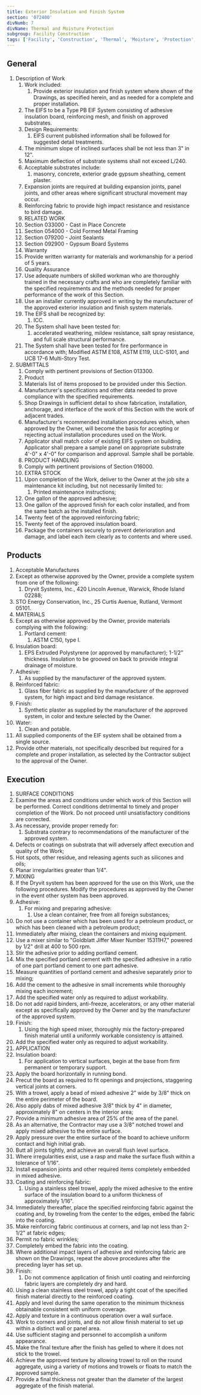 ```yaml
---
title: Exterior Insulation and Finish System
section: '072400'
divNumb: 7
divName: Thermal and Moisture Protection
subgroup: Facility Construction
tags: ['Facility', 'Construction', 'Thermal', 'Moisture', 'Protection', 'Exterior', 'Insulation', 'Finish', 'System']
---
```


## General

1. Description of Work
   1. Work included:
      1. Provide exterior insulation and finish system where shown of the Drawings, as specified herein, and as needed for a complete and proper installation.
   1. The EIFS to be a Type PB EIF System consisting of adhesive insulation board, reinforcing mesh, and finish on approved substrates.
   1. Design Requirements:
      1. EIFS current published information shall be followed for suggested detail treatments.
   1. The minimum slope of inclined surfaces shall be not less than 3" in 12".
   1. Maximum deflection of substrate systems shall not exceed L/240.
   1. Acceptable substrates include:
      1. masonry, concrete, exterior grade gypsum sheathing, cement plaster.
   1. Expansion joints are required at building expansion joints, panel joints, and other areas where significant structural movement may occur.
   1. Reinforcing fabric to provide high impact resistance and resistance to bird damage.
   1. RELATED WORK
   1. Section 033000 - Cast in Place Concrete
   1. Section 054000 - Cold Formed Metal Framing
   1. Section 079200 - Joint Sealants
   1. Section 092900 - Gypsum Board Systems
   1. Warranty
   1. Provide written warranty for materials and workmanship for a period of 5 years.
   1. Quality Assurance
   1. Use adequate numbers of skilled workman who are thoroughly trained in the necessary crafts and who are completely familiar with the specified requirements and the methods needed for proper performance of the work of this Section.
   1. Use an installer currently approved in writing by the manufacturer of the approved exterior insulation and finish system materials.
   1. The EIFS shall be recognized by:
      1. ICC.
   1. The System shall have been tested for:
      1. accelerated weathering, mildew resistance, salt spray resistance, and full scale structural performance.
   1. The System shall have been tested for fire performance in accordance with; Modified ASTM E108, ASTM E119, ULC-S101, and UCB 17-6 Multi-Story Test.
1. SUBMITTALS
   1. Comply with pertinent provisions of Section 013300.
   1. Product
   1. Materials list of items proposed to be provided under this Section.
   1. Manufacturer's specifications and other data needed to prove compliance with the specified requirements.
   1. Shop Drawings in sufficient detail to show fabrication, installation, anchorage, and interface of the work of this Section with the work of adjacent trades.
   1. Manufacturer's recommended installation procedures which, when approved by the Owner, will become the basis for accepting or rejecting actual installation procedures used on the Work.
   1. Applicator shall match color of existing EIFS system on building. Applicator shall prepare a sample panel on appropriate substrate 4'-0" x 4'-0" for comparison and approval. Sample shall be portable.
   1. PRODUCT HANDLING
   1. Comply with pertinent provisions of Section 016000.
   1. EXTRA STOCK
   1. Upon completion of the Work, deliver to the Owner at the job site a maintenance kit including, but not necessarily limited to:
      1. Printed maintenance instructions;
   1. One gallon of the approved adhesive;
   1. One gallon of the approved finish for each color installed, and from the same batch as the installed finish.
   1. Twenty feet of the approved reinforcing fabric;
   1. Twenty feet of the approved insulation board.
   1. Package the containers securely to prevent deterioration and damage, and label each item clearly as to contents and where used.

## Products

   1. Acceptable Manufactures
   1. Except as otherwise approved by the Owner, provide a complete system from one of the following:
      1. Dryvit Systems, Inc., 420 Lincoln Avenue, Warwick, Rhode Island 02288;
   1. STO Energy Conservation, Inc., 25 Curtis Avenue, Rutland, Vermont 05101.
   1. MATERIALS
   1. Except as otherwise approved by the Owner, provide materials complying with the following:
      1. Portland cement:
         1. ASTM C150, type I.
   1. Insulation board:
      1. EPS Extruded Polystyrene (or approved by manufacturer); 1-1/2” thickness. Insulation to be grooved on back to provide integral drainage of moisture.
   1. Adhesive:
      1. As supplied by the manufacturer of the approved system.
   1. Reinforced fabric:
      1. Glass fiber fabric as supplied by the manufacturer of the approved system, for high impact and bird damage resistance.
   1. Finish:
      1. Synthetic plaster as supplied by the manufacturer of the approved system, in color and texture selected by the Owner.
   1. Water:
      1. Clean and potable.
   1. All supplied components of the EIF system shall be obtained from a single source.
   1. Provide other materials, not specifically described but required for a complete and proper installation, as selected by the Contractor subject to the approval of the Owner.

## Execution

   1. SURFACE CONDITIONS
   1. Examine the areas and conditions under which work of this Section will be performed. Correct conditions detrimental to timely and proper completion of the Work. Do not proceed until unsatisfactory conditions are corrected.
   1. As necessary, provide proper remedy for:
      1. Substrata contrary to recommendations of the manufacturer of the approved system.
   1. Defects or coatings on substrata that will adversely affect execution and quality of the Work;
   1. Hot spots, other residue, and releasing agents such as silicones and oils;
   1. Planar irregularities greater than 1/4".
   1. MIXING
   1. If the Dryvit system has been approved for the use on this Work, use the following procedures. Modify the procedures as approved by the Owner in the event other system has been approved.
   1. Adhesive:
      1. For mixing and preparing adhesive:
            1. Use a clean container, free from all foreign substances;
   1. Do not use a container which has been used for a petroleum product, or which has been cleaned with a petroleum product;
   1. Immediately after mixing, clean the containers and mixing equipment.
   1. Use a mixer similar to "Goldblatt Jiffer Mixer Number 15311H7," powered by 1/2" drill at 400 to 500 rpm.
   1. Stir the adhesive prior to adding portland cement.
   1. Mix the specified portland cement with the specified adhesive in a ratio of one part portland cement to one part adhesive.
   1. Measure quantities of portland cement and adhesive separately prior to mixing;
   1. Add the cement to the adhesive in small increments while thoroughly mixing each increment;
   1. Add the specified water only as required to adjust workability.
   1. Do not add rapid binders, anti-freeze, accelerators, or any other material except as specifically approved by the Owner and by the manufacturer of the approved system.
   1. Finish:
      1. Using the high speed mixer, thoroughly mix the factory-prepared finish material until a uniformly workable consistency is attained.
   1. Add the specified water only as required to adjust workability.
   1. APPLICATION
   1. Insulation board:
      1. For application to vertical surfaces, begin at the base from firm permanent or temporary support.
   1. Apply the board horizontally in running bond.
   1. Precut the board as required to fit openings and projections, staggering vertical joints at corners.
   1. With a trowel, apply a bead of mixed adhesive 2" wide by 3/8" thick on the entire perimeter of the board.
   1. Also apply dabs of mixed adhesive 3/8" thick by 4" in diameter, approximately 8" on centers in the interior area;
   1. Provide a minimum adhesive area of 25% of the area of the panel.
   1. As an alternative, the Contractor may use a 3/8" notched trowel and apply mixed adhesive to the entire surface.
   1. Apply pressure over the entire surface of the board to achieve uniform contact and high initial grab.
   1. Butt all joints tightly, and achieve an overall flush level surface.
   1. Where irregularities exist, use a rasp and make the surface flush within a tolerance of 1/16".
   1. Install expansion joints and other required items completely embedded in mixed adhesive.
   1. Coating and reinforcing fabric:
      1. Using a stainless steel trowel, apply the mixed adhesive to the entire surface of the insulation board to a uniform thickness of approximately 1/16".
   1. Immediately thereafter, place the specified reinforcing fabric against the coating and, by troweling from the center to the edges, embed the fabric into the coating.
   1. Make reinforcing fabric continuous at corners, and lap not less than 2-1/2" at fabric edges;
   1. Permit no fabric wrinkles;
   1. Completely embed the fabric into the coating.
   1. Where additional impact layers of adhesive and reinforcing fabric are shown on the Drawings, repeat the above procedures after the preceding layer has set up.
   1. Finish:
      1. Do not commence application of finish until coating and reinforcing fabric layers are completely dry and hard.
   1. Using a clean stainless steel trowel, apply a tight coat of the specified finish material directly to the reinforced coating.
   1. Apply and level during the same operation to the minimum thickness obtainable consistent with uniform coverage.
   1. Apply and texture in a continuous operation over a wall surface.
   1. Work to corners and joints, and do not allow finish material to set up within a distinct wall or panel area.
   1. Use sufficient staging and personnel to accomplish a uniform appearance.
   1. Make the final texture after the finish has gelled to where it does not stick to the trowel.
   1. Achieve the approved texture by allowing trowel to roll on the round aggregate, using a variety of motions and trowels or floats to match the approved sample.
   1. Provide a final thickness not greater than the diameter of the largest aggregate of the finish material.

